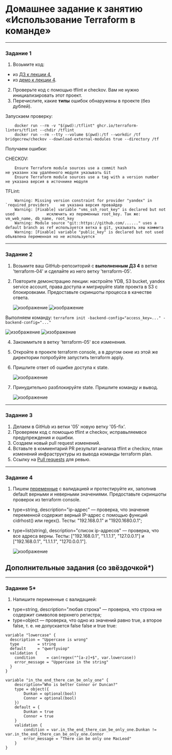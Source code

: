 # Домашнее задание к занятию «Использование Terraform в команде»

------

### Задание 1

1. Возьмите код:
- из [ДЗ к лекции 4](https://github.com/netology-code/ter-homeworks/tree/main/04/src),
- из [демо к лекции 4](https://github.com/netology-code/ter-homeworks/tree/main/04/demonstration1).
2. Проверьте код с помощью tflint и checkov. Вам не нужно инициализировать этот проект.
3. Перечислите, какие **типы** ошибок обнаружены в проекте (без дублей).

Запускаем проверку:
        
        docker run --rm -v "$(pwd):/tflint" ghcr.io/terraform-linters/tflint --chdir /tflint
        docker run --rm --tty --volume $(pwd):/tf --workdir /tf bridgecrew/checkov --download-external-modules true --directory /tf

Получаем ошибки:

CHECKOV:
        
        Ensure Terraform module sources use a commit hash                  не указанн хэш удалённого модуля указывать Git
        Ensure Terraform module sources use a tag with a version number    не указана версия в источнике модуля
TFLint:
        
        Warning: Missing version constraint for provider "yandex" in `required_providers`    не указана версия провайдер
        Warning: [Fixable] variable "vms_ssh_root_key" is declared but not used              исключить из переменных root_key. Так же: vm_web_name, db_name, root_key
        Warning: Module source "git::https://github.com/......" uses a default branch as ref используется ветка в git, указывать хеш коммита
        Warning: [Fixable] variable "public_key" is declared but not used                    объявлена переменная но не используется
------

### Задание 2

1. Возьмите ваш GitHub-репозиторий с **выполненным ДЗ 4** в ветке 'terraform-04' и сделайте из него ветку 'terraform-05'.
2. Повторите демонстрацию лекции: настройте YDB, S3 bucket, yandex service account, права доступа и мигрируйте state проекта в S3 с блокировками. Предоставьте скриншоты процесса в качестве ответа.

    ![изображение](https://github.com/user-attachments/assets/f2065710-7279-4c80-a170-2490705a4847)
    ![изображение](https://github.com/user-attachments/assets/0ab94349-1570-4d32-b8a0-2f32bea82c16)
        
Выполняем команду: ``` terraform init -backend-config="access_key=..." -backend-config="..." ```

   ![изображение](https://github.com/user-attachments/assets/b7ad2545-683a-46b1-bc9f-995d72b85d04)
   ![изображение](https://github.com/user-attachments/assets/9798cb27-6bd4-4a7f-b86b-e2d9d376bbe5)

4. Закоммитьте в ветку 'terraform-05' все изменения.
5. Откройте в проекте terraform console, а в другом окне из этой же директории попробуйте запустить terraform apply.
6. Пришлите ответ об ошибке доступа к state.

   ![изображение](https://github.com/user-attachments/assets/797a2783-c04c-4c29-8cd8-5dc26a533d96)
   
7. Принудительно разблокируйте state. Пришлите команду и вывод.

   ![изображение](https://github.com/user-attachments/assets/1ba4ce2f-c8a0-4123-93d3-17571f44b27a)

------
### Задание 3  

1. Делаем в GitHub из ветки '05' новую ветку '05-fix'.
2. Проверяем код с помощью tflint и checkov, исправьляемвсе предупреждения и ошибки.
3. Создаем новый pull request изменений.
4. Вставьте в комментарий PR результат анализа tflint и checkov, план изменений инфраструктуры из вывода команды terraform plan.
5. Ссылку на [Pull requests](https://github.com/oefrager/ter-homeworks/pull/1) для ревью.
        
------
### Задание 4

1. Пишем [переменные](variables.tf) с валидацией и протестируйте их, заполнив default верными и неверными значениями. Предоставьте скриншоты проверок из terraform console. 

- type=string, description="ip-адрес" — проверка, что значение переменной содержит верный IP-адрес с помощью функций cidrhost() или regex(). Тесты:  "192.168.0.1" и "1920.1680.0.1";
- type=list(string), description="список ip-адресов" — проверка, что все адреса верны. Тесты:  ["192.168.0.1", "1.1.1.1", "127.0.0.1"] и ["192.168.0.1", "1.1.1.1", "1270.0.0.1"].

     ![изображение](https://github.com/user-attachments/assets/ed19dee0-b485-4fa8-b3d5-a7ed9dcbd5f8)

## Дополнительные задания (со звёздочкой*)

------
### Задание 5*
1. Напишите переменные с валидацией:
- type=string, description="любая строка" — проверка, что строка не содержит символов верхнего регистра;
- type=object — проверка, что одно из значений равно true, а второе false, т. е. не допускается false false и true true:
```
variable "lowercase" {
  description = "Uppercase is wrong"
  type        = string
  default     = "qwertyuiop"
  validation {
    condition     = can(regex("^[a-z]+$", var.lowercase))
    error_message = "Uppercase in the string"
  }
}

variable "in_the_end_there_can_be_only_one" {
    description="Who is better Connor or Duncan?"
    type = object({
        Dunkan = optional(bool)
        Connor = optional(bool)
    })
    default = {
        Dunkan = true
        Connor = true
    }
    validation {
        condition = var.in_the_end_there_can_be_only_one.Dunkan != var.in_the_end_there_can_be_only_one.Connor
        error_message = "There can be only one MacLeod"
    }
}
```

